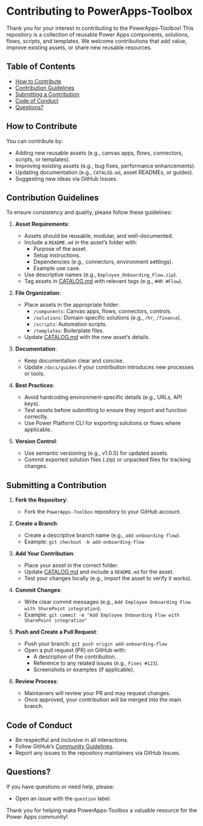 # Contributing to PowerApps-Toolbox

Thank you for your interest in contributing to the PowerApps-Toolbox! This repository is a collection of reusable Power Apps components, solutions, flows, scripts, and templates. We welcome contributions that add value, improve existing assets, or share new reusable resources.

## Table of Contents
- [How to Contribute](#how-to-contribute)
- [Contribution Guidelines](#contribution-guidelines)
- [Submitting a Contribution](#submitting-a-contribution)
- [Code of Conduct](#code-of-conduct)
- [Questions?](#questions)

## How to Contribute
You can contribute by:
- Adding new reusable assets (e.g., canvas apps, flows, connectors, scripts, or templates).
- Improving existing assets (e.g., bug fixes, performance enhancements).
- Updating documentation (e.g., `CATALOG.md`, asset READMEs, or guides).
- Suggesting new ideas via GitHub Issues.

## Contribution Guidelines
To ensure consistency and quality, please follow these guidelines:
1. **Asset Requirements**:
   - Assets should be reusable, modular, and well-documented.
   - Include a `README.md` in the asset’s folder with:
     - Purpose of the asset.
     - Setup instructions.
     - Dependencies (e.g., connectors, environment settings).
     - Example use case.
   - Use descriptive names (e.g., `Employee_Onboarding_Flow.zip`).
   - Tag assets in [CATALOG.md](./CATALOG.md) with relevant tags (e.g., `#HR #Flow`).

2. **File Organization**:
   - Place assets in the appropriate folder:
     - `/components`: Canvas apps, flows, connectors, controls.
     - `/solutions`: Domain-specific solutions (e.g., `/hr`, `/finance`).
     - `/scripts`: Automation scripts.
     - `/templates`: Boilerplate files.
   - Update [CATALOG.md](./CATALOG.md) with the new asset’s details.

3. **Documentation**:
   - Keep documentation clear and concise.
   - Update `/docs/guides` if your contribution introduces new processes or tools.

4. **Best Practices**:
   - Avoid hardcoding environment-specific details (e.g., URLs, API keys).
   - Test assets before submitting to ensure they import and function correctly.
   - Use Power Platform CLI for exporting solutions or flows where applicable.

5. **Version Control**:
   - Use semantic versioning (e.g., v1.0.0) for updated assets.
   - Commit exported solution files (.zip) or unpacked files for tracking changes.

## Submitting a Contribution
1. **Fork the Repository**:
   - Fork the `PowerApps-Toolbox` repository to your GitHub account.

2. **Create a Branch**:
   - Create a descriptive branch name (e.g., `add-onboarding-flow`).
   - Example: `git checkout -b add-onboarding-flow`

3. **Add Your Contribution**:
   - Place your asset in the correct folder.
   - Update [CATALOG.md](./CATALOG.md) and include a `README.md` for the asset.
   - Test your changes locally (e.g., import the asset to verify it works).

4. **Commit Changes**:
   - Write clear commit messages (e.g., `Add Employee Onboarding Flow with SharePoint integration`).
   - Example: `git commit -m "Add Employee Onboarding Flow with SharePoint integration"`

5. **Push and Create a Pull Request**:
   - Push your branch: `git push origin add-onboarding-flow`
   - Open a pull request (PR) on GitHub with:
     - A description of the contribution.
     - Reference to any related issues (e.g., `Fixes #123`).
     - Screenshots or examples (if applicable).

6. **Review Process**:
   - Maintainers will review your PR and may request changes.
   - Once approved, your contribution will be merged into the main branch.

## Code of Conduct
- Be respectful and inclusive in all interactions.
- Follow GitHub’s [Community Guidelines](https://docs.github.com/en/site-policy/github-terms/github-community-guidelines).
- Report any issues to the repository maintainers via GitHub Issues.

## Questions?
If you have questions or need help, please:
- Open an issue with the `question` label.


Thank you for helping make PowerApps-Toolbox a valuable resource for the Power Apps community!
